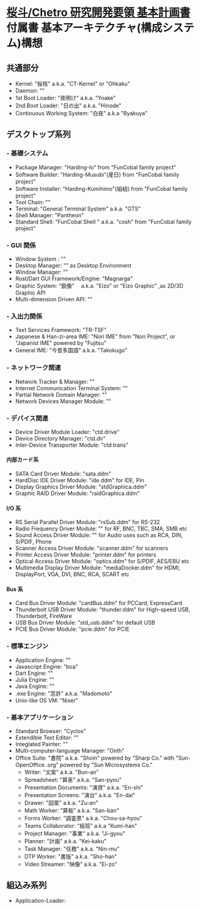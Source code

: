 # [桜斗/Chetro 研究開発要領 基本計画書](./Dev_Base.md)付属書 基本アーキテクチャ(構成システム)構想

## 共通部分

- Kernel: "桜核" a.k.a. "CT-Kernel" or "Ohkaku"
- Daemon: ""
- 1st Boot Loader: "夜明け" a.k.a. "Yoake"
- 2nd Boot Loader: "日の出" a.k.a. "Hinode"
- Continuous Working System: "白夜" a.k.a "Byakuya"

## デスクトップ系列

### - 基礎システム

- Package Manager: "Harding-Io" from "FunCobal family project"
- Software Builder: "Harding-Musubi"(産日) from "FunCobal family project"
- Software Installer: "Harding-Kumihimo"(組紐) from "FunCobal family project"
- Tool Chain: ""
- Terminal: "General Terminal System" a.k.a. "GTS"
- Shell Manager: "Pantheon"
- Standard Shell: "FunCobal Shell " a.k.a. "cosh" from "FunCobal family project"

### - GUI 関係

- Window System : ""
- Desktop Manager: "" as Desktop Environment
- Window Manager: ""
- Rust/Dart GUI Framework/Engine: "Magnarga"
- Graphic System: "鋭像"　 a.k.a. "Eizo" or "Eizo Graphic" ,as 2D/3D Graphic API
- Multi-dimension Driven API: ""

### - 入出力関係

- Text Services Framework: "TR-TSF"
- Japanese & Han-zi-area IME: "Nori IME" from "Nori Project", or "Japanist IME" powered by "Fujitsu"
- General IME: "今昔多国語" a.k.a. "Takokugo"

### - ネットワーク関連

- Network Tracker & Manager: ""
- Internet Communication Terminal System: ""
- Partial Network Domain Manager: ""
- Network Devices Manager Module: ""

### - デバイス関連

- Device Driver Module Loader: "ctd.drive"
- Device Directory Manager: "ctd.dir"
- Inter-Device Transporter Module: "ctd.trans"

#### 内部カード系

- SATA Card Driver Module: "sata.ddm"
- HardDisc IDE Driver Module: "ide.ddm" for IDE, Pin
- Display Graphics Driver Module: "stdGraphica.ddm"
- Graphic RAID Driver Module: "raidGraphica.ddm"

#### I/O 系

- RS Serial Parallel Driver Module: "rsSub.ddm" for RS-232
- Radio Frequency Driver Module: "" for RF, BNC, TBC, SMA, SMB etc
- Sound Access Driver Module: "" for Audio uses such as RCA, DIN, S/PDIF, Phone
- Scanner Access Driver Module: "scanner.ddm" for scanners
- Printer Access Driver Module: "printer.ddm" for printers
- Optical Access Driver Module: "optics.ddm" for S/PDIF, AES/EBU etc
- Multimedia Display Driver Module: "mediaDocker.ddm" for HDMI, DisplayPort, VGA, DVI, BNC, RCA, SCART etc

#### Bus 系

- Card Bus Driver Module: "cardBus.ddm" for PCCard, ExpressCard
- Thunderbolt USB Driver Module: "thunder.ddm" for High-speed USB, Thunderbolt, FireWare
- USB Bus Driver Module: "std_usb.ddm" for default USB
- PCIE Bus Driver Module: "pcie.ddm" for PCIE

### - 標準エンジン

- Application Engine: ""
- Javascript Engine: "boa"
- Dart Engine: ""
- Julia Engine: ""
- Java Engine: ""
- .exe Engine: "窓許" a.k.a. "Madomoto"
- Unix-like OS VM: "Nixer"

### - 基本アプリケーション

- Standard Browser: "Cyclox"
- Extendible Text Editor: ""
- Integlated Painter: ""
- Multi-computer-language Manager: "Onth"
- Office Suite: "書院" a.k.a. "Shoin" powered by "Sharp Co." with "Sun-OpenOffice .org" powered by "Sun Microsystems Co."
  - Writer: "文案" a.k.a. "Bun-an"
  - Spreadsheet: "算表" a.k.a. "San-pyou"
  - Presentation Documents: "演資" a.k.a. "En-shi"
  - Presentation Screens: "演台" a.k.a. "En-dai"
  - Drawer: "図案" a.k.a. "Zu-an"
  - Math Worker: "算板" a.k.a. "San-ban"
  - Forms Worker: "調査票" a.k.a. "Chou-sa-hyou"
  - Teams Collaborator: "組班" a.k.a "Kumi-han"
  - Project Manager: "事業" a.k.a. "Ji-gyou"
  - Planner: "計画" a.k.a. "Kei-kaku"
  - Task Manager: "任務" a.k.a. "Nin-mu"
  - DTP Worker: "書版" a.k.a. "Sho-han"
  - Video Streamer: "映像" a.k.a. "Ei-zo"

## 組込み系列

- Application-Loader:

